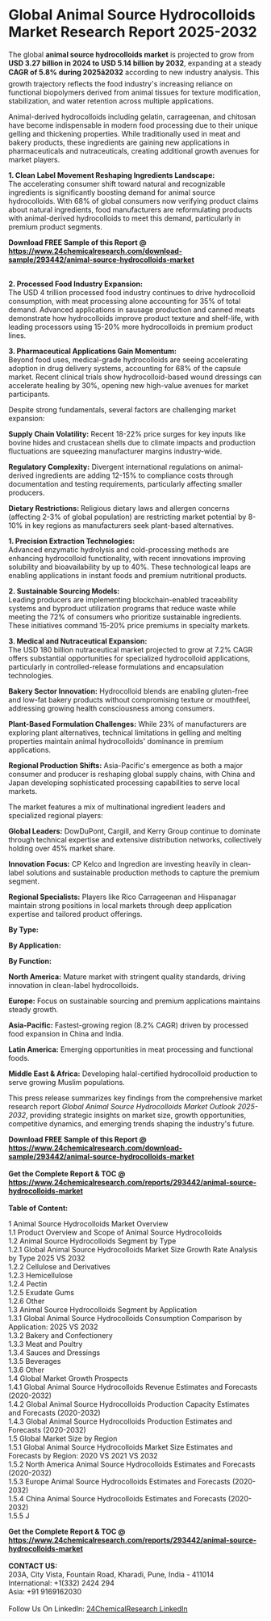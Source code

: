 <h1>Global Animal Source Hydrocolloids Market Research Report 2025-2032</h1><p>The global <strong>animal source hydrocolloids market</strong> is projected to grow from <strong>USD 3.27 billion in 2024 to USD 5.14 billion by 2032</strong>, expanding at a steady <strong>CAGR of 5.8% during 2025â2032</strong> according to new industry analysis. This growth trajectory reflects the food industry's increasing reliance on functional biopolymers derived from animal tissues for texture modification, stabilization, and water retention across multiple applications.</p><p>Animal-derived hydrocolloids including gelatin, carrageenan, and chitosan have become indispensable in modern food processing due to their unique gelling and thickening properties. While traditionally used in meat and bakery products, these ingredients are gaining new applications in pharmaceuticals and nutraceuticals, creating additional growth avenues for market players.</p><p><strong>1. Clean Label Movement Reshaping Ingredients Landscape:</strong><br>
The accelerating consumer shift toward natural and recognizable ingredients is significantly boosting demand for animal source hydrocolloids. With 68% of global consumers now verifying product claims about natural ingredients, food manufacturers are reformulating products with animal-derived hydrocolloids to meet this demand, particularly in premium product segments.</p><div><b>Download FREE Sample of this Report @ 
            <a href="https://www.24chemicalresearch.com/download-sample/293442/animal-source-hydrocolloids-market">
            https://www.24chemicalresearch.com/download-sample/293442/animal-source-hydrocolloids-market</a></b></div><br><p><strong>2. Processed Food Industry Expansion:</strong><br>
The USD 4 trillion processed food industry continues to drive hydrocolloid consumption, with meat processing alone accounting for 35% of total demand. Advanced applications in sausage production and canned meats demonstrate how hydrocolloids improve product texture and shelf-life, with leading processors using 15-20% more hydrocolloids in premium product lines.</p><p><strong>3. Pharmaceutical Applications Gain Momentum:</strong><br>
Beyond food uses, medical-grade hydrocolloids are seeing accelerating adoption in drug delivery systems, accounting for 68% of the capsule market. Recent clinical trials show hydrocolloid-based wound dressings can accelerate healing by 30%, opening new high-value avenues for market participants.</p><p>Despite strong fundamentals, several factors are challenging market expansion:</p><p><strong>Supply Chain Volatility:</strong> Recent 18-22% price surges for key inputs like bovine hides and crustacean shells due to climate impacts and production fluctuations are squeezing manufacturer margins industry-wide.</p><p><strong>Regulatory Complexity:</strong> Divergent international regulations on animal-derived ingredients are adding 12-15% to compliance costs through documentation and testing requirements, particularly affecting smaller producers.</p><p><strong>Dietary Restrictions: </strong>Religious dietary laws and allergen concerns (affecting 2-3% of global population) are restricting market potential by 8-10% in key regions as manufacturers seek plant-based alternatives.</p><p><strong>1. Precision Extraction Technologies:</strong><br>
Advanced enzymatic hydrolysis and cold-processing methods are enhancing hydrocolloid functionality, with recent innovations improving solubility and bioavailability by up to 40%. These technological leaps are enabling applications in instant foods and premium nutritional products.</p><p><strong>2. Sustainable Sourcing Models:</strong><br>
Leading producers are implementing blockchain-enabled traceability systems and byproduct utilization programs that reduce waste while meeting the 72% of consumers who prioritize sustainable ingredients. These initiatives command 15-20% price premiums in specialty markets.</p><p><strong>3. Medical and Nutraceutical Expansion:</strong><br>
The USD 180 billion nutraceutical market projected to grow at 7.2% CAGR offers substantial opportunities for specialized hydrocolloid applications, particularly in controlled-release formulations and encapsulation technologies.</p><p><strong>Bakery Sector Innovation:</strong> Hydrocolloid blends are enabling gluten-free and low-fat bakery products without compromising texture or mouthfeel, addressing growing health consciousness among consumers.</p><p><strong>Plant-Based Formulation Challenges:</strong> While 23% of manufacturers are exploring plant alternatives, technical limitations in gelling and melting properties maintain animal hydrocolloids' dominance in premium applications.</p><p><strong>Regional Production Shifts:</strong> Asia-Pacific's emergence as both a major consumer and producer is reshaping global supply chains, with China and Japan developing sophisticated processing capabilities to serve local markets.</p><p>The market features a mix of multinational ingredient leaders and specialized regional players:</p><p><strong>Global Leaders:</strong> DowDuPont, Cargill, and Kerry Group continue to dominate through technical expertise and extensive distribution networks, collectively holding over 45% market share.</p><p><strong>Innovation Focus:</strong> CP Kelco and Ingredion are investing heavily in clean-label solutions and sustainable production methods to capture the premium segment.</p><p><strong>Regional Specialists:</strong> Players like Rico Carrageenan and Hispanagar maintain strong positions in local markets through deep application expertise and tailored product offerings.</p><p><strong>By Type:</strong></p><p><strong>By Application:</strong></p><p><strong>By Function:</strong></p><p><strong>North America:</strong> Mature market with stringent quality standards, driving innovation in clean-label hydrocolloids.</p><p><strong>Europe:</strong> Focus on sustainable sourcing and premium applications maintains steady growth.</p><p><strong>Asia-Pacific:</strong> Fastest-growing region (8.2% CAGR) driven by processed food expansion in China and India.</p><p><strong>Latin America:</strong> Emerging opportunities in meat processing and functional foods.</p><p><strong>Middle East &amp; Africa:</strong> Developing halal-certified hydrocolloid production to serve growing Muslim populations.</p><p>This press release summarizes key findings from the comprehensive market research report <em>Global Animal Source Hydrocolloids Market Outlook 2025-2032</em>, providing strategic insights on market size, growth opportunities, competitive dynamics, and emerging trends shaping the industry's future.</p><div><b>Download FREE Sample of this Report @ 
            <a href="https://www.24chemicalresearch.com/download-sample/293442/animal-source-hydrocolloids-market">
            https://www.24chemicalresearch.com/download-sample/293442/animal-source-hydrocolloids-market</a></b></div><br><div><b>Get the Complete Report & TOC @ 
            <a href="https://www.24chemicalresearch.com/reports/293442/animal-source-hydrocolloids-market">
            https://www.24chemicalresearch.com/reports/293442/animal-source-hydrocolloids-market</a></b></div><br>
            <b>Table of Content:</b><p>1 Animal Source Hydrocolloids Market Overview<br />
    1.1 Product Overview and Scope of Animal Source Hydrocolloids<br />
    1.2 Animal Source Hydrocolloids Segment by Type<br />
        1.2.1 Global Animal Source Hydrocolloids Market Size Growth Rate Analysis by Type 2025 VS 2032<br />
        1.2.2 Cellulose and Derivatives<br />
        1.2.3 Hemicellulose<br />
        1.2.4 Pectin<br />
        1.2.5 Exudate Gums<br />
        1.2.6 Other<br />
    1.3 Animal Source Hydrocolloids Segment by Application<br />
        1.3.1 Global Animal Source Hydrocolloids Consumption Comparison by Application: 2025 VS 2032<br />
        1.3.2 Bakery and Confectionery<br />
        1.3.3 Meat and Poultry<br />
        1.3.4 Sauces and Dressings<br />
        1.3.5 Beverages<br />
        1.3.6 Other<br />
    1.4 Global Market Growth Prospects<br />
        1.4.1 Global Animal Source Hydrocolloids Revenue Estimates and Forecasts (2020-2032)<br />
        1.4.2 Global Animal Source Hydrocolloids Production Capacity Estimates and Forecasts (2020-2032)<br />
        1.4.3 Global Animal Source Hydrocolloids Production Estimates and Forecasts (2020-2032)<br />
    1.5 Global Market Size by Region<br />
        1.5.1 Global Animal Source Hydrocolloids Market Size Estimates and Forecasts by Region: 2020 VS 2021 VS 2032<br />
        1.5.2 North America Animal Source Hydrocolloids Estimates and Forecasts (2020-2032)<br />
        1.5.3 Europe Animal Source Hydrocolloids Estimates and Forecasts (2020-2032)<br />
        1.5.4 China Animal Source Hydrocolloids Estimates and Forecasts (2020-2032)<br />
        1.5.5 J</p><div><b>Get the Complete Report & TOC @ 
            <a href="https://www.24chemicalresearch.com/reports/293442/animal-source-hydrocolloids-market">
            https://www.24chemicalresearch.com/reports/293442/animal-source-hydrocolloids-market</a></b></div><br><b>CONTACT US:</b><br>
            203A, City Vista, Fountain Road, Kharadi, Pune, India - 411014<br>
            International: +1(332) 2424 294<br>
            Asia: +91 9169162030 <br><br>
            Follow Us On LinkedIn: <a href="https://www.linkedin.com/company/24chemicalresearch/">24ChemicalResearch LinkedIn</a>